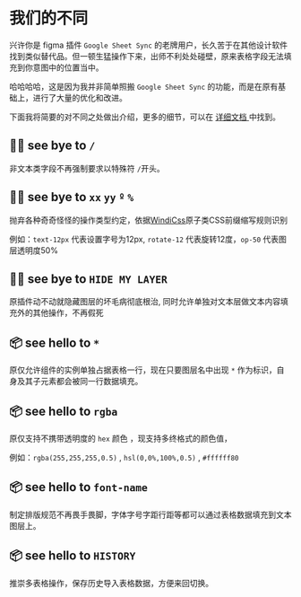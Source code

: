 # 我们的不同

兴许你是 figma 插件 `Google Sheet Sync` 的老牌用户，长久苦于在其他设计软件找到类似替代品。但一顿生猛操作下来，出师不利处处碰壁，原来表格字段无法填充到你意图中的位置当中。

哈哈哈哈，这是因为我并非简单照搬 `Google Sheet Sync` 的功能，而是在原有基础上，进行了大量的优化和改进。

[//]: # (//todo)
下面我将简要的对不同之处做出介绍，更多的细节，可以在 [详细文档 ](/guide/) 中找到。

## 👋🏻 see bye to `/`

非文本类字段不再强制要求以特殊符 `/`开头。

## 👋🏻 see bye to `xx` `yy` `º` `%`
抛弃各种奇奇怪怪的操作类型约定，依据[WindiCss](https://windicss.org/utilities/general/typography.html)原子类CSS前缀缩写规则识别

例如：`text-12px` 代表设置字号为12px, `rotate-12` 代表旋转12度，`op-50` 代表图层透明度50% 

## 👋🏻 see bye to `HIDE MY LAYER`

原插件动不动就隐藏图层的坏毛病彻底根治, 同时允许单独对文本层做文本内容填充外的其他操作，不再假死


## 📦 see hello to `*`

原仅允许组件的实例单独占据表格一行，现在只要图层名中出现 `*` 作为标识，自身及其子元素都会被同一行数据填充。

## 📦 see hello to `rgba`

原仅支持不携带透明度的 `hex` 颜色 ，现支持多终格式的颜色值，

例如：`rgba(255,255,255,0.5)` , `hsl(0,0%,100%,0.5)` , `#ffffff80`

## 📦 see hello to `font-name`

制定排版规范不再畏手畏脚，字体字号字距行距等都可以通过表格数据填充到文本图层上。


## 📦 see hello to `HISTORY`

推崇多表格操作，保存历史导入表格数据，方便来回切换。
